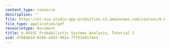 ```yaml
---
content_type: resource
description: ''
file: https://ol-ocw-studio-app-production.s3.amazonaws.com/courses/6-041sc-probabilistic-systems-analysis-and-applied-probability-fall-2013/d7b8d818028ba5d3d92a7f752e01f4e1_MIT6_041SCF10_tut01.pdf
file_type: application/pdf
resourcetype: Document
title: 6.041SC Probabilistic Systems Analysis, Tutorial 1
uid: d7b8d818-028b-a5d3-d92a-7f752e01f4e1
---
```

